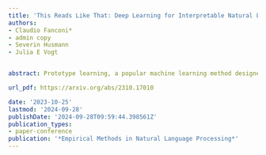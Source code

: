 ```yaml
---
title: 'This Reads Like That: Deep Learning for Interpretable Natural Language Processing'
authors:
- Claudio Fanconi*
- admin copy
- Severin Husmann
- Julia E Vogt


abstract: Prototype learning, a popular machine learning method designed for inherently interpretable decisions, leverages similarities to learned prototypes for classifying new data. While it is mainly applied in computer vision, in this work, we build upon prior research and further explore the extension of prototypical networks to natural language processing. We introduce a learned weighted similarity measure that enhances the similarity computation by focusing on informative dimensions of pre-trained sentence embeddings. Additionally, we propose a post-hoc explainability mechanism that extracts prediction-relevant words from both the prototype and input sentences. Finally, we empirically demonstrate that our proposed method not only improves predictive performance on the AG News and RT Polarity datasets over a previous prototype-based approach, but also improves the faithfulness of explanations compared to rationale-based recurrent convolutions.

url_pdf: https://arxiv.org/abs/2310.17010

date: '2023-10-25'
lastmod: '2024-09-28'
publishDate: '2024-09-28T09:59:44.398561Z'
publication_types:
- paper-conference
publication: '*Empirical Methods in Natural Language Processing*'
---
```

